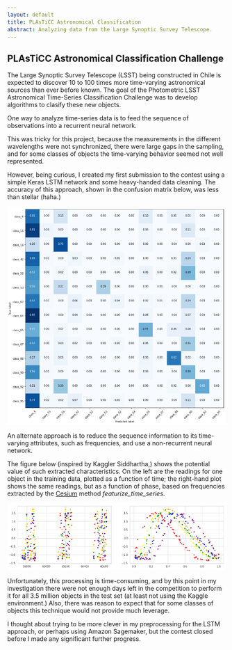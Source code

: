 ```yaml
---
layout: default
title: PLAsTiCC Astronomical Classification
abstract: Analyzing data from the Large Synoptic Survey Telescope.
---
```


## PLAsTiCC Astronomical Classification Challenge

The Large Synoptic Survey Telescope (LSST) being constructed in Chile is 
expected to discover 10 to 100 times more time-varying astronomical 
sources than ever before known. The goal of the Photometric LSST Astronomical 
Time-Series Classification Challenge was to develop algorithms to clasify these new objects.

One way to analyze time-series data is to feed the sequence of observations 
into a recurrent neural network.
 
This was tricky for this project, because 
the measurements in the different wavelengths were not synchronized, there 
were large gaps in the sampling, and for 
some classes of objects the time-varying behavior seemed not well represented. 

However, being curious, I created my first submission to the contest 
using a simple Keras 
LSTM network and some heavy-handed data cleaning. The accuracy 
of this approach, shown in 
the confusion matrix below, was 
less than stellar (haha.)

![](/images/cm.png)

An alternate approach is to reduce the 
sequence information to its time-varying attributes, 
such as frequencies, and use a non-recurrent neural network.

The figure below (inspired by Kaggler Siddhartha,) shows the potential 
value of such extracted characteristics.
On the left are the readings for one object in 
the training data, plotted as a function of time; the right-hand plot 
shows the same readings, but as a function of phase, based on frequencies 
extracted by the [Cesium](http://cesium-ml.org) method _featurize_time_series_.

![](/images/plasticc-615-plots.png)

Unfortunately, this processing is time-consuming, and by this point in my 
investigation there were not enough 
days left in the competition to perform it for all 3.5 million objects 
in the test set (at least not using the Kaggle environment.) Also, there was reason to 
expect that for some classes of objects this technique would not provide 
much leverage.

I thought about trying to be more clever in my 
preprocessing for the LSTM approach, or perhaps using Amazon 
Sagemaker, but the contest closed before I made any significant further progress.


